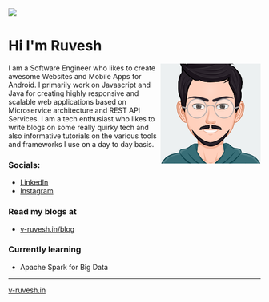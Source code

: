 <img src="https://github.com/ruvesh/ruvesh/blob/main/assets/profile.gif?raw=true" />

# Hi I'm Ruvesh 

<img src="https://github.com/ruvesh/ruvesh/blob/main/assets/myAvatar.png?raw=true" align="right"/>


I am a Software Engineer who likes to create awesome Websites and Mobile Apps for Android. I primarily work on Javascript and Java for creating highly responsive and scalable web applications based on Microservice architecture and REST API Services. I am a tech enthusiast who likes to write blogs on some really quirky tech and also informative tutorials on the various tools and frameworks I use on a day to day basis.

### Socials:
* [LinkedIn](https://www.linkedin.com/in/v-ruvesh/)
* [Instagram](https://www.instagram.com/ruv.kmr/)

### Read my blogs at 
* [v-ruvesh.in/blog](https://www.v-ruvesh.in/blog/)

### Currently learning
* Apache Spark for Big Data


---
[v-ruvesh.in](https://www.v-ruvesh.in/)
